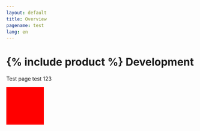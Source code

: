 ```yaml
---
layout: default
title: Overview
pagename: test
lang: en
---
```


# {% include product %} Development

Test page test 123

![test](./images/color.png)
